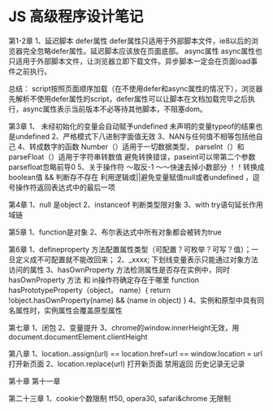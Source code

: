 # JS 高级程序设计笔记
第1-2章
1、延迟脚本
defer属性
	defer属性只适用于外部脚本文件，ie8以后的浏览器完全忽略defer属性。延迟脚本应该放在页面底部。
async属性
	async属性也只适用于外部脚本文件，让浏览器立即下载文件。异步脚本一定会在页面load事件之前执行。

总结：
script按照页面顺序加载（在不使用defer和async属性的情况下），浏览器先解析不使用defer属性的script，defer属性可以让脚本在文档加载完毕之后执行，async属性表示当前版本不必等待其他脚本，不阻塞dom。

第3章
1、
未经初始化的变量会自动赋予undefined
未声明的变量typeof的结果也是undefined
2、严格模式下八进制字面值无效
3、NAN与任何值不相等包括他自己
4、转成数字的函数
Number（）适用于一切数据类型，
parseInt（）和parseFloat（）适用于字符串转数值
避免转换错误，paseint可以带第二个参数
parsefloat忽略前导0
5、关于操作符
～取反-1
～～快速去掉小数部分
！！转换成boolean值
&& 判断存不存在
利用逻辑或||避免变量赋值null或者undefined
，逗号操作符返回表达式中的最后一项


第4章
1、null 是object
2、instanceof 判断类型限对象
3、with try语句延长作用域链

第5章
1、function是对象
2、布尔表达式中所有对象都会被转为true

第6章
1、defineproperty 方法配置属性类型（可配置？可枚举？可写？值）；一旦定义成不可配置就不能改回来；
2、_xxxx; 下划线变量表示只能通过对象方法访问的属性
3、hasOwnProperty 方法检测属性是否存在实例中，同时hasOwnProperty 方法 和 in操作符确定存在于哪里
function hasPrototypeProperty（object， name）{
	return !object.hasOwnProperty(name) && (name in object)
}
4、实例和原型中具有同名属性时，实例属性会覆盖原型属性

第七章
1、闭包
2、变量提升
3、chrome的window.innerHeight无效，用document.documentElement.clientHeight

第八章
1、location..assign(url) == location.href=url == window.location = url  打开新页面
2、location.replace(url)  打开新页面 禁用返回 历史记录无记录

第十章
第十一章
<!--[if lt IE 9]>
    <script src="html5shiv.googlecode.com/svn/trunk/html5.js"></script>
    <![endif]-->

第二十三章
1、cookie个数限制
ff50, opera30, safari&chrome 无限制